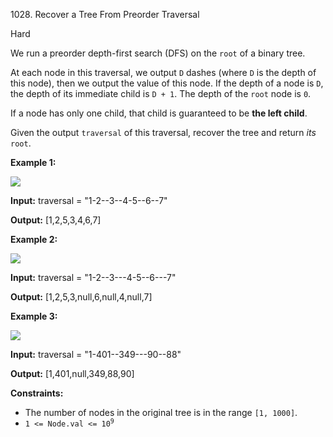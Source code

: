 1028\. Recover a Tree From Preorder Traversal

Hard

We run a preorder depth-first search (DFS) on the `root` of a binary tree.

At each node in this traversal, we output `D` dashes (where `D` is the depth of this node), then we output the value of this node. If the depth of a node is `D`, the depth of its immediate child is `D + 1`. The depth of the `root` node is `0`.

If a node has only one child, that child is guaranteed to be **the left child**.

Given the output `traversal` of this traversal, recover the tree and return _its_ `root`.

**Example 1:**

![](https://leetcode-in-java.github.io/src/main/java/g1001_1100/s1028_recover_a_tree_from_preorder_traversal/recover-a-tree-from-preorder-traversal.png)

**Input:** traversal = "1-2--3--4-5--6--7"

**Output:** [1,2,5,3,4,6,7]

**Example 2:**

![](https://leetcode-in-java.github.io/src/main/java/g1001_1100/s1028_recover_a_tree_from_preorder_traversal/screen-shot-2019-04-10-at-114101-pm.png)

**Input:** traversal = "1-2--3---4-5--6---7"

**Output:** [1,2,5,3,null,6,null,4,null,7]

**Example 3:**

![](https://leetcode-in-java.github.io/src/main/java/g1001_1100/s1028_recover_a_tree_from_preorder_traversal/screen-shot-2019-04-10-at-114955-pm.png)

**Input:** traversal = "1-401--349---90--88"

**Output:** [1,401,null,349,88,90]

**Constraints:**

*   The number of nodes in the original tree is in the range `[1, 1000]`.
*   <code>1 <= Node.val <= 10<sup>9</sup></code>